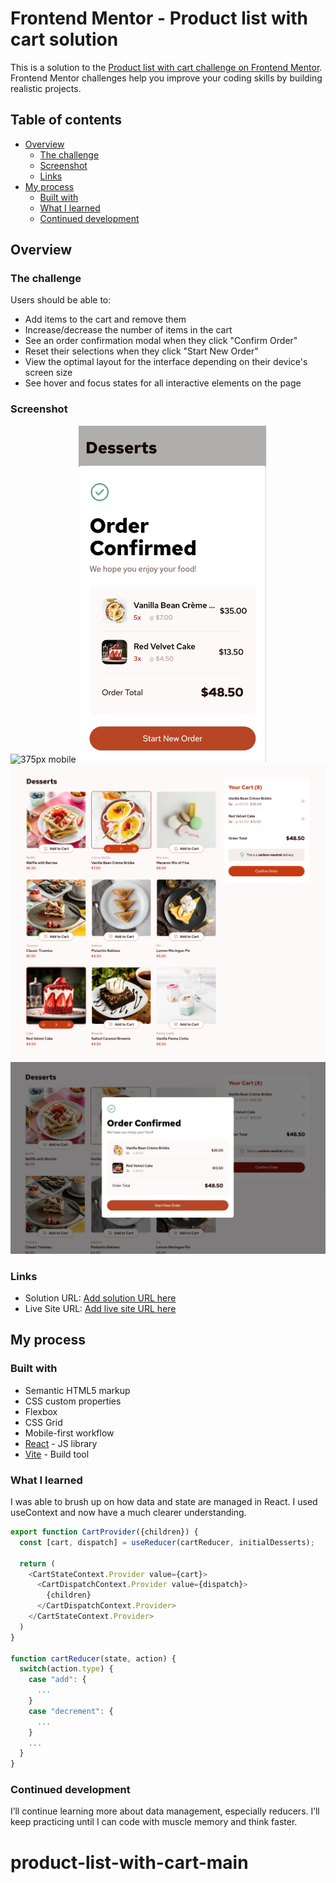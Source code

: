 # Frontend Mentor - Product list with cart solution

This is a solution to the [Product list with cart challenge on Frontend Mentor](https://www.frontendmentor.io/challenges/product-list-with-cart-5MmqLVAp_d). Frontend Mentor challenges help you improve your coding skills by building realistic projects. 

## Table of contents

- [Overview](#overview)
  - [The challenge](#the-challenge)
  - [Screenshot](#screenshot)
  - [Links](#links)
- [My process](#my-process)
  - [Built with](#built-with)
  - [What I learned](#what-i-learned)
  - [Continued development](#continued-development)

## Overview

### The challenge

Users should be able to:

- Add items to the cart and remove them
- Increase/decrease the number of items in the cart
- See an order confirmation modal when they click "Confirm Order"
- Reset their selections when they click "Start New Order"
- View the optimal layout for the interface depending on their device's screen size
- See hover and focus states for all interactive elements on the page

### Screenshot

<img src="public/assets/images/375px.png" alt="375px mobile" width="300" height="auto">
<img src="public/assets/images/375px-confirm.jpeg" alt="375px mobile" width="300" height="auto">
<img src="public/assets/images/1440px.png" alt="1440px desktop" width="600" height="auto">
<img src="public/assets/images/1440px-confirm.jpeg" alt="1440px desktop" width="600" height="auto">

### Links

- Solution URL: [Add solution URL here](https://your-solution-url.com)
- Live Site URL: [Add live site URL here](https://your-live-site-url.com)

## My process

### Built with

- Semantic HTML5 markup
- CSS custom properties
- Flexbox
- CSS Grid
- Mobile-first workflow
- [React](https://reactjs.org/) - JS library
- [Vite](https://vite.dev/) - Build tool

### What I learned

I was able to brush up on how data and state are managed in React. I used useContext and now have a much clearer understanding.

```js
export function CartProvider({children}) {
  const [cart, dispatch] = useReducer(cartReducer, initialDesserts);

  return (
    <CartStateContext.Provider value={cart}>
      <CartDispatchContext.Provider value={dispatch}>
        {children}
      </CartDispatchContext.Provider>
    </CartStateContext.Provider>
  )
}

function cartReducer(state, action) {
  switch(action.type) {
    case "add": {
      ...
    }
    case "decrement": {
      ...
    }
    ...
  }
}
```

### Continued development

I’ll continue learning more about data management, especially reducers. I’ll keep practicing until I can code with muscle memory and think faster.
# product-list-with-cart-main
